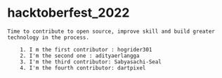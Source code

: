 # hacktoberfest_2022

	Time to contribute to open source, improve skill and build greater technology in the process.

		1. I m the first contributor : hogrider301
		2. I'm the second one : adityaerlangga
		3. I'm the third contributor: Sabyasachi-Seal
		4. I'm the fourth contributor: dartpixel
